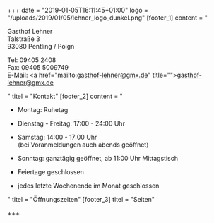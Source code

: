+++
date = "2019-01-05T16:11:45+01:00"
logo = "/uploads/2019/01/05/lehner_logo_dunkel.png"
[footer_1]
content = "<p>Gasthof Lehner<br>Talstraße 3<br>93080 Pentling / Poign</p><p>Tel: 09405 2408 <br>Fax: 09405 5009749<br>E-Mail: <a href=\"mailto:gasthof-lehner@gmx.de\" title=\"\">gasthof-lehner@gmx.de</a></p>"
titel = "Kontakt"
[footer_2]
content = "<ul><li><p>Montag: Ruhetag</p></li><li><p>Dienstag - Freitag: 17:00 - 24:00 Uhr</p></li><li><p>Samstag: 14:00 - 17:00 Uhr<br>(bei Voranmeldungen auch abends geöffnet)</p></li><li><p>Sonntag: ganztägig geöffnet, ab 11:00 Uhr Mittagstisch</p></li><li><p>Feiertage geschlossen</p></li><li><p>jedes letzte Wochenende im Monat geschlossen</p></li></ul>"
titel = "Öffnungszeiten"
[footer_3]
titel = "Seiten"

+++
